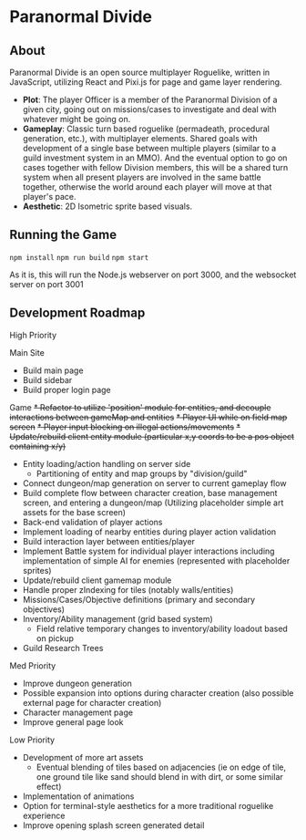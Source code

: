 # Paranormal Divide
## About
  Paranormal Divide is an open source multiplayer Roguelike, written in JavaScript, utilizing React and Pixi.js for page and game layer rendering.
  * **Plot**: The player Officer is a member of the Paranormal Division of a given city, going out on missions/cases to investigate and deal with whatever might be going on.
  * **Gameplay**: Classic turn based roguelike (permadeath, procedural generation, etc.), with multiplayer elements. Shared goals with development of a single base between multiple players (similar to a guild investment system in an MMO). And the eventual option to go on cases together with fellow Division members, this will be a shared turn system when all present players are involved in the same battle together, otherwise the world around each player will move at that player's pace.
  * **Aesthetic**: 2D Isometric sprite based visuals.

## Running the Game
  `npm install`
  `npm run build`
  `npm start`

  As it is, this will run the Node.js webserver on port 3000, and the websocket server on port 3001

## Development Roadmap
  High Priority
  
  Main Site
  * Build main page
  * Build sidebar
  * Build proper login page

  Game
  ~~* Refactor to utilize 'position' module for entities, and decouple interactions between gameMap and entities~~
  ~~* Player UI while on field map screen~~
  ~~* Player input blocking on illegal actions/movements~~
  ~~* Update/rebuild client entity module (particular x,y coords to be a pos object containing x/y)~~
  * Entity loading/action handling on server side
    * Partitioning of entity and map groups by "division/guild"
  * Connect dungeon/map generation on server to current gameplay flow
  * Build complete flow between character creation, base management screen, and entering a dungeon/map
    (Utilizing placeholder simple art assets for the base screen)
  * Back-end validation of player actions
  * Implement loading of nearby entities during player action validation
  * Build interaction layer between entities/player
  * Implement Battle system for individual player interactions including implementation of simple AI for enemies (represented with placeholder sprites)
  * Update/rebuild client gamemap module
  * Handle proper zIndexing for tiles (notably walls/entities)
  * Missions/Cases/Objective definitions (primary and secondary objectives)
  * Inventory/Ability management (grid based system)
    * Field relative temporary changes to inventory/ability loadout based on pickup
  * Guild Research Trees

  Med Priority
  * Improve dungeon generation
  * Possible expansion into options during character creation (also possible external page for character
    creation)
  * Character management page
  * Improve general page look

  Low Priority
  * Development of more art assets
    * Eventual blending of tiles based on adjacencies (ie on edge of tile, one ground tile like sand should
      blend in with dirt, or some similar effect)
  * Implementation of animations
  * Option for terminal-style aesthetics for a more traditional roguelike experience
  * Improve opening splash screen generated detail